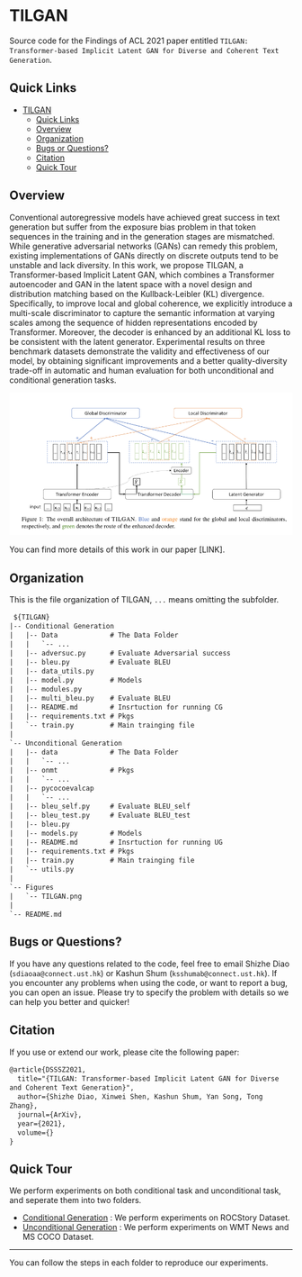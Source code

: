 # TILGAN

Source code for the Findings of ACL 2021 paper entitled  `TILGAN: Transformer-based Implicit Latent GAN for Diverse and Coherent Text Generation`.

## Quick Links
- [TILGAN](#tilgan)
  - [Quick Links](#quick-links)
  - [Overview](#overview)
  - [Organization](#organization)
  - [Bugs or Questions?](#bugs-or-questions)
  - [Citation](#citation)
  - [Quick Tour](#quick-tour)
## Overview
Conventional autoregressive models have achieved great success in text generation but suffer from the exposure bias problem in that token sequences in the training and in the generation stages are mismatched. 
While generative adversarial networks (GANs) can remedy this problem, existing implementations of GANs directly on discrete outputs tend to be unstable and lack diversity. 
In this work, we propose TILGAN, a Transformer-based Implicit Latent GAN, which combines a Transformer autoencoder and GAN in the latent space with a novel design and distribution matching based on the Kullback-Leibler (KL) divergence. 
Specifically, to improve local and global coherence, we explicitly introduce a multi-scale discriminator to capture the semantic information at varying scales among the sequence of hidden representations encoded by Transformer. 
Moreover, the decoder is enhanced by an additional KL loss to be consistent with the latent generator. 
Experimental results on three benchmark datasets demonstrate the validity and effectiveness of our model, by obtaining significant improvements and a better quality-diversity trade-off in automatic and human evaluation for both unconditional and conditional generation tasks.

![](./figs/TILGAN.png)

You can find more details of this work in our paper [LINK].

## Organization
This is the file organization of TILGAN, `...` means omitting the subfolder.
   ```
    ${TILGAN}
   |-- Conditional Generation
   |   |-- Data             # The Data Folder
   |   |   `-- ...
   |   |-- adversuc.py      # Evaluate Adversarial success
   |   |-- bleu.py          # Evaluate BLEU
   |   |-- data_utils.py    
   |   |-- model.py         # Models
   |   |-- modules.py
   |   |-- multi_bleu.py    # Evaluate BLEU
   |   |-- README.md        # Insrtuction for running CG
   |   |-- requirements.txt # Pkgs
   |   `-- train.py         # Main trainging file
   |
   `-- Unconditional Generation
   |   |-- data             # The Data Folder
   |   |   `-- ...
   |   |-- onmt             # Pkgs
   |   |   `-- ...
   |   |-- pycocoevalcap   
   |   |   `-- ...
   |   |-- bleu_self.py     # Evaluate BLEU_self
   |   |-- bleu_test.py     # Evaluate BLEU_test
   |   |-- bleu.py          
   |   |-- models.py        # Models
   |   |-- README.md        # Insrtuction for running UG
   |   |-- requirements.txt # Pkgs
   |   |-- train.py         # Main trainging file
   |   `-- utils.py
   |
   `-- Figures
   |   `-- TILGAN.png
   |  
   `-- README.md
   
   ```
## Bugs or Questions?

If you have any questions related to the code, feel free to email Shizhe Diao (`sdiaoaa@connect.ust.hk`) or Kashun Shum (`ksshumab@connect.ust.hk`). 
If you encounter any problems when using the code, or want to report a bug, you can open an issue. 
Please try to specify the problem with details so we can help you better and quicker!

## Citation
If you use or extend our work, please cite the following paper:
```
@article{DSSSZ2021,
  title="{TILGAN: Transformer-based Implicit Latent GAN for Diverse and Coherent Text Generation}",
  author={Shizhe Diao, Xinwei Shen, Kashun Shum, Yan Song, Tong Zhang},
  journal={ArXiv},
  year={2021},
  volume={}
}
```

## Quick Tour
We perform experiments on both conditional task and unconditional task, and seperate them into two folders.
- [Conditional Generation]() : We perform experiments on ROCStory Dataset.
- [Unconditional Generation]() : We perform experiments on WMT News and MS COCO Dataset.

---

You can follow the steps in each folder to reproduce our experiments.
